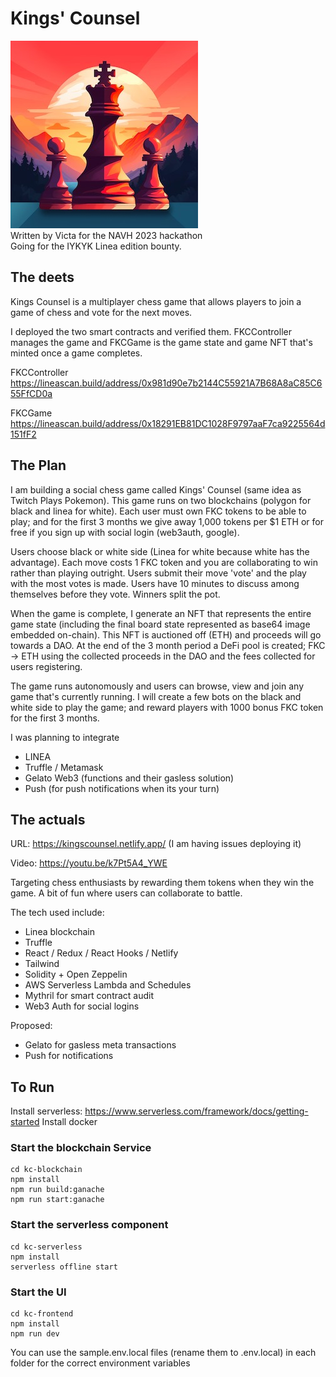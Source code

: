 # Kings' Counsel
![Kings' Counsel](./kingscounsel.jpeg)  
Written by Victa for the NAVH 2023 hackathon  
Going for the IYKYK Linea edition bounty.

## The deets
Kings Counsel is a multiplayer chess game that allows players to join a game of chess and vote for the next moves.


I deployed the two smart contracts and verified them. FKCController manages the game and FKCGame is the game state and game NFT that's minted once a game completes.


FKCController
https://lineascan.build/address/0x981d90e7b2144C55921A7B68A8aC85C655FfCD0a

FKCGame
https://lineascan.build/address/0x18291EB81DC1028F9797aaF7ca9225564d151fF2


## The Plan
I am building a social chess game called Kings' Counsel (same idea as Twitch Plays Pokemon). This game runs on two blockchains (polygon for black and linea for white). Each user must own FKC tokens to be able to play; and for the first 3 months we give away 1,000 tokens per $1 ETH or for free if you sign up with social login (web3auth, google).

Users choose black or white side (Linea for white because white has the advantage). Each move costs 1 FKC token and you are collaborating to win rather than playing outright. Users submit their move 'vote' and the play with the most votes is made. Users have 10 minutes to discuss among themselves before they vote. Winners split the pot.

When the game is complete, I generate an NFT that represents the entire game state (including the final board state represented as base64 image embedded on-chain). This NFT is auctioned off (ETH) and proceeds will go towards a DAO. At the end of the 3 month period a DeFi pool is created; FKC -> ETH using the collected proceeds in the DAO and the fees collected for users registering.

The game runs autonomously and users can browse, view and join any game that's currently running. I will create a few bots on the black and white side to play the game; and reward players with 1000 bonus FKC token for the first 3 months.

I was planning to integrate
- LINEA
- Truffle / Metamask
- Gelato Web3 (functions and their gasless solution)
- Push (for push notifications when its your turn)

## The actuals
URL: https://kingscounsel.netlify.app/ (I am having issues deploying it)

Video: https://youtu.be/k7Pt5A4_YWE

Targeting chess enthusiasts by rewarding them tokens when they win the game. A bit of fun where users can collaborate to battle. 

The tech used include:
- Linea blockchain
- Truffle
- React / Redux / React Hooks / Netlify
- Tailwind
- Solidity + Open Zeppelin
- AWS Serverless Lambda and Schedules
- Mythril for smart contract audit
- Web3 Auth for social logins

Proposed:
- Gelato for gasless meta transactions
- Push for notifications

## To Run
Install serverless: https://www.serverless.com/framework/docs/getting-started
Install docker

### Start the blockchain Service
```
cd kc-blockchain
npm install
npm run build:ganache
npm run start:ganache 
```

### Start the serverless component
```
cd kc-serverless
npm install
serverless offline start
```

### Start the UI
```
cd kc-frontend
npm install
npm run dev
```

You can use the sample.env.local files (rename them to .env.local) in each folder for the correct environment variables
